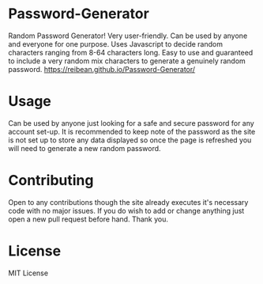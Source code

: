 # Password-Generator
Random Password Generator! Very user-friendly. Can be used by anyone and everyone for one purpose. Uses Javascript to decide random characters ranging from 8-64 characters long. Easy to use and guaranteed to include a very random mix characters to generate a genuinely random password.
https://reibean.github.io/Password-Generator/

# Usage
Can be used by anyone just looking for a safe and secure password for any account set-up. It is recommended to keep note of the password as the site is not set up to store any data displayed so once the page is refreshed you will need to generate a new random password.

# Contributing
Open to any contributions though the site already executes it's necessary code with no major issues. If you do wish to add or change anything just open a new pull request before hand. Thank you.

# License
MIT License
